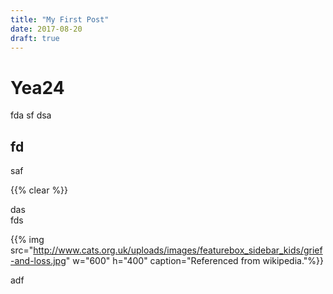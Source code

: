 ```yaml
---
title: "My First Post"
date: 2017-08-20
draft: true
---
```


# Yea24

fda
sf
dsa
## fd
saf

{{% clear %}}

das  
fds

{{% img src="http://www.cats.org.uk/uploads/images/featurebox_sidebar_kids/grief-and-loss.jpg" w="600" h="400"  caption="Referenced from wikipedia."%}}

adf
